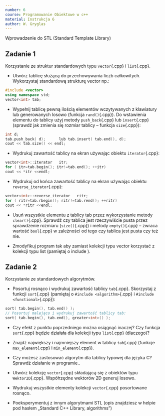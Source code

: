 ```yaml
---
number: 6
course: Programowanie Obiektowe w c++
material: Instrukcja 6
author: W. Gryglas
---
```


Wprowadzenie do STL (Standard Template Library)

## Zadanie 1
Korzystanie ze struktur standardowych typu `vector`{.cpp} i `list`{.cpp}.

* Utwórz tablicę służącą do przechowywania liczb całkowitych. Wykorzystaj standardową strukturę vector np.:
```cpp
#include <vector>
using namespace std;
vector<int>	tab;
```

* Wypełnij tablicę pewną ilością elementów wczytywanych z klawiatury lub generowanych losowo (funkcja `rand()`{.cpp}). Do wstawienia elementu do tablicy użyj metody `push_back`{.cpp} lub `insert`{.cpp} (sprawdź jak zmienia się rozmiar tablicy – funkcja `size`{.cpp}):
```cpp
int d;
tab.push_back( d);		lub	tab.insert( tab.end(), d);
cout << tab.size() << endl;
```

* Wydrukuj zawartość tablicy na ekran używając obiektu `iterator`{.cpp}:
```cpp
vector<int>::iterator	itr;
for ( itr=tab.begin(); itr!=tab.end(); ++itr)
cout << *itr <<endl;
```

* Wydrukuj od końca zawartość tablicy na ekran używając obiektu `reverse_iterator`{.cpp}:
```cpp
vector<int>::reverse_iterator	ritr;
for ( ritr=tab.rbegin(); ritr!=tab.rend(); ++ritr)
cout << *ritr <<endl;
```

* Usuń wszystkie elementu z tablicy tab przez wykorzystanie metody `clear()`{.cpp}. Sprawdź czy tablica jest rzeczywiście pusta przez sprawdzenie rozmiaru (`size()`{.cpp}) i metody `empty()`{.cpp} – zwraca wartość `bool`{.cpp} w zależności od tego czy tablica jest pusta czy też nie.

* Zmodyfikuj program tak aby zamiast kolekcji typu vector korzystać z kolekcji typu list (pamiętaj o include <list>).

## Zadanie 2
Korzystanie ze standardowych algorytmów.

* Posortuj rosnąco i wydrukuj zawartość tablicy `tab`{.cpp}. Skorzystaj z funkcji `sort`{.cpp} (pamiętaj o `#include <algorithm>`{.cpp} i `#include <functional>`{.cpp}):
```cpp
sort( tab.begin(), tab.end() );
// Posortuj malejąco i wydrukuj zawartość tablicy tab:
sort( tab.begin(), tab.end(), greater<int>() );
```

* Czy efekt z punktu poprzedniego można osiągnąć inaczej? Czy funkcja `sort`{.cpp} będzie działała dla kolekcji typu `list`{.cpp} (dlaczego)?

* Znajdź największy i najmniejszy element w tablicy `tab`{.cpp} (funkcje `max_element`{.cpp} i `min_element`{.cpp}).

* Czy możesz zastosować algorytm dla tablicy typowej dla języka C? Sprawdź działanie w programie..

* Utwórz kolekcję `vector`{.cpp} składającą się z obiektów typu `Wektor2D`{.cpp}. Współrzędne wektorów 2D generuj losowo. 

* Wydrukuj wszystkie elementy kolekcji `vector`{.cpp} posortowane rosnąco.

* Poeksperymentuj z innym algorytmami STL (opis znajdziesz w helpie pod hasłem „Standard C++ Library, algorithms”)
